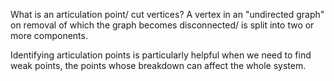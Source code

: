 What is an articulation point/ cut vertices?
A vertex in an "undirected graph" on removal of which the graph becomes disconnected/ is split into two or more components.

Identifying articulation points is particularly helpful when we need to find weak points, the points whose breakdown can affect the whole system.
